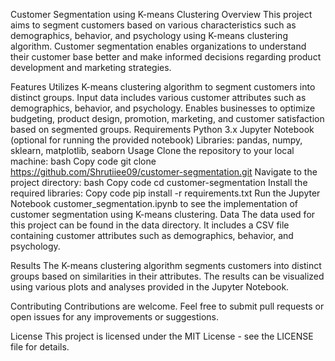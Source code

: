 Customer Segmentation using K-means Clustering
Overview
This project aims to segment customers based on various characteristics such as demographics, behavior, and psychology using K-means clustering algorithm. Customer segmentation enables organizations to understand their customer base better and make informed decisions regarding product development and marketing strategies.

Features
Utilizes K-means clustering algorithm to segment customers into distinct groups.
Input data includes various customer attributes such as demographics, behavior, and psychology.
Enables businesses to optimize budgeting, product design, promotion, marketing, and customer satisfaction based on segmented groups.
Requirements
Python 3.x
Jupyter Notebook (optional for running the provided notebook)
Libraries: pandas, numpy, sklearn, matplotlib, seaborn
Usage
Clone the repository to your local machine:
bash
Copy code
git clone https://github.com/Shrutiiee09/customer-segmentation.git
Navigate to the project directory:
bash
Copy code
cd customer-segmentation
Install the required libraries:
Copy code
pip install -r requirements.txt
Run the Jupyter Notebook customer_segmentation.ipynb to see the implementation of customer segmentation using K-means clustering.
Data
The data used for this project can be found in the data directory. It includes a CSV file containing customer attributes such as demographics, behavior, and psychology.

Results
The K-means clustering algorithm segments customers into distinct groups based on similarities in their attributes. The results can be visualized using various plots and analyses provided in the Jupyter Notebook.

Contributing
Contributions are welcome. Feel free to submit pull requests or open issues for any improvements or suggestions.

License
This project is licensed under the MIT License - see the LICENSE file for details.


